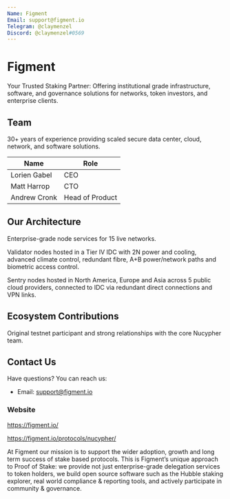 ```yaml
---
Name: Figment
Email: support@figment.io
Telegram: @claymenzel
Discord: @claymenzel#0569
---
```


# Figment

Your Trusted Staking Partner: Offering institutional grade infrastructure, software, and governance solutions for networks, 
token investors, and enterprise clients.

## Team

30+ years of experience providing scaled secure data center, cloud, network, and software solutions.


| Name             | Role           | 
| ---------------- | -------------- | 
| Lorien Gabel     | CEO            | 
| Matt Harrop      | CTO            | 
| Andrew Cronk     | Head of Product|


## Our Architecture

Enterprise-grade node services for 15 live networks.

Validator nodes hosted in a Tier IV IDC with 2N power and cooling, advanced climate control, redundant fibre, A+B power/network 
paths and biometric access control.

Sentry nodes hosted in North America, Europe and Asia across 5 public cloud providers, connected to IDC via redundant 
direct connections and VPN links.

## Ecosystem Contributions

Original testnet participant and strong relationships with the core Nucypher team. 

## Contact Us

Have questions? You can reach us:

- Email: support@figment.io


### Website

https://figment.io/

https://figment.io/protocols/nucypher/

At Figment our mission is to support the wider adoption, growth and long term success of stake based protocols. 
This is Figment’s unique approach to Proof of Stake: we provide not just enterprise-grade delegation services to token holders,
we build open source software such as the Hubble staking explorer, real world compliance & reporting tools, and actively 
participate in community & governance.


